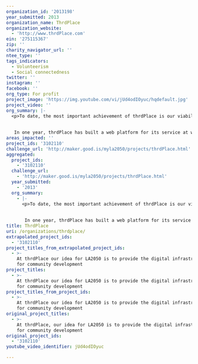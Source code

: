 ```yaml
---
organization_id: '2013198'
year_submitted: 2013
organization_name: ThrdPlace
organization_website:
  - 'http://www.thrdPlace.com'
ein: '275115367'
zip: ''
charity_navigator_url: ''
ntee_type: ''
tags_indicators:
  - Volunteerism
  - Social connectedness
twitter: ''
instagram: ''
facebook: ''
org_type: For profit
project_image: 'https://img.youtube.com/vi/jUd4odIOyuc/hqdefault.jpg'
project_video: ''
org_summary: |-
  <p>To date, the most important achievement of thrdPlace is our viability. 
   
   
   In one year, thrdPlace has built a web platform for its service at www.thrdPlace.com. Mobile will launch in April 2013. ThrdPlace has developed the nascent business from a startup to a platform with a global footprint of impact. And thrdPlace has achieve all of this with a limited investment...just $45K. </p><p>In January 2012, the two co-founders were accepted to startup accelerator StartEngine (www.StartEngine.com). In March 2012, thrdPlace sold its first, pilot services to Whole Foods Market. Whole Foods used thrdPlace to manage an international, workforce volunteer campaign across the United States, Canada and the United Kingdom. To execute that campaign, Whole Foods identified, vetted and collaborated with over 200 Non Profits all on thrdPlace. </p><p>Since the pilot, thrdPlace has secured technology and distribution partnerships with ESRI and ADi Global. ESRI (www.ESRI.com) is global leader in geo-data mapping and visualization with $1B+ in annual revenue and 500K global clients. ESRI signed thrdPlace to its Partner Program because their clients face challenges in community outreach. ESRI is contracted to provide mapping and data analytics software to thrdPlace as well as distirbute thrdPlace to its existing clients. Similarly, ADi Global (www.ADi.com) is contracted to distribute thrdPlace to its existing clients. ADi is a global leader in supply chain and philanthropic efficiencies. Their 300K clients around the globe face the same challenges in community outreach as ESRI’s clients. ADi, therefore, integrates thrdPlace into its salesforce and distribute thrdPlace on our behalf.</p><p>Furthermore, HUB Los Angeles (www.theHUBLA.com) invited thrdPlace and its co-founders to be founding members in its membership club. HUB Los Angeles is dedicated to build the local, sustainable economy in Los Angeles and beyond. ThrdPlace and HUB are working together to certify Certified B Corporations and Benefit Corporations, display their impact on surrounding communities and invite community members to optimize their impact in LA.</p><p>April 3, 2013 thrdPlace will demo its services alongside Mayor Antonio Villarigosa as he debuts his MYLA311 App. The Mayor’s mobile application will enable Angelenos to report issues in community development like potholes, illegal trash dumping and burst downed power lines directly to City officials for repair. ThrdPlace is 1 of 7 technologies invited by HUB Los Angeles and the Los Angeles Chamber of Commerce to promote emerging civic engagement tools Angelenos can use to develop their communities.</p><p>ThrdPlace has achieved a lot in a short period of time with little money. What’s more, industry leaders like StartEngine, ESRI, ADi Global, HUB Los Angeles and the LA Chamber of Commerce have all vetted thrdPlace. And all of these industry leaders promote thrdPlace due to its potential to impact community development. </p>
areas_impacted: ''
project_ids: '3102110'
challenge_url: 'http://maker.good.is/myla2050/projects/thrdPlace.html'
aggregated:
  project_ids:
    - '3102110'
  challenge_url:
    - 'http://maker.good.is/myla2050/projects/thrdPlace.html'
  year_submitted:
    - '2013'
  org_summary:
    - |-
      <p>To date, the most important achievement of thrdPlace is our viability. 
       
       
       In one year, thrdPlace has built a web platform for its service at www.thrdPlace.com. Mobile will launch in April 2013. ThrdPlace has developed the nascent business from a startup to a platform with a global footprint of impact. And thrdPlace has achieve all of this with a limited investment...just $45K. </p><p>In January 2012, the two co-founders were accepted to startup accelerator StartEngine (www.StartEngine.com). In March 2012, thrdPlace sold its first, pilot services to Whole Foods Market. Whole Foods used thrdPlace to manage an international, workforce volunteer campaign across the United States, Canada and the United Kingdom. To execute that campaign, Whole Foods identified, vetted and collaborated with over 200 Non Profits all on thrdPlace. </p><p>Since the pilot, thrdPlace has secured technology and distribution partnerships with ESRI and ADi Global. ESRI (www.ESRI.com) is global leader in geo-data mapping and visualization with $1B+ in annual revenue and 500K global clients. ESRI signed thrdPlace to its Partner Program because their clients face challenges in community outreach. ESRI is contracted to provide mapping and data analytics software to thrdPlace as well as distirbute thrdPlace to its existing clients. Similarly, ADi Global (www.ADi.com) is contracted to distribute thrdPlace to its existing clients. ADi is a global leader in supply chain and philanthropic efficiencies. Their 300K clients around the globe face the same challenges in community outreach as ESRIâ€™s clients. ADi, therefore, integrates thrdPlace into its salesforce and distribute thrdPlace on our behalf.</p><p>Furthermore, HUB Los Angeles (www.theHUBLA.com) invited thrdPlace and its co-founders to be founding members in its membership club. HUB Los Angeles is dedicated to build the local, sustainable economy in Los Angeles and beyond. ThrdPlace and HUB are working together to certify Certified B Corporations and Benefit Corporations, display their impact on surrounding communities and invite community members to optimize their impact in LA.</p><p>April 3, 2013 thrdPlace will demo its services alongside Mayor Antonio Villarigosa as he debuts his MYLA311 App. The Mayorâ€™s mobile application will enable Angelenos to report issues in community development like potholes, illegal trash dumping and burst downed power lines directly to City officials for repair. ThrdPlace is 1 of 7 technologies invited by HUB Los Angeles and the Los Angeles Chamber of Commerce to promote emerging civic engagement tools Angelenos can use to develop their communities.</p><p>ThrdPlace has achieved a lot in a short period of time with little money. Whatâ€™s more, industry leaders like StartEngine, ESRI, ADi Global, HUB Los Angeles and the LA Chamber of Commerce have all vetted thrdPlace. And all of these industry leaders promote thrdPlace due to its potential to impact community development. </p>
title: ThrdPlace
uri: /organizations/thrdplace/
extrapolated_project_ids:
  - '3102110'
project_titles_from_extrapolated_project_ids:
  - >-
    At thrdPlace our idea for LA2050 is to provide the digital infrastructure
    for community development
project_titles:
  - >-
    At thrdPlace our idea for LA2050 is to provide the digital infrastructure
    for community development
project_titles_from_project_ids:
  - >-
    At thrdPlace our idea for LA2050 is to provide the digital infrastructure
    for community development
original_project_titles:
  - >-
    At thrdPlace, our idea for LA2050 is to provide the digital infrastructure
    for community development
original_project_ids:
  - '3102110'
youtube_video_identifier: jUd4odIOyuc

---
```

